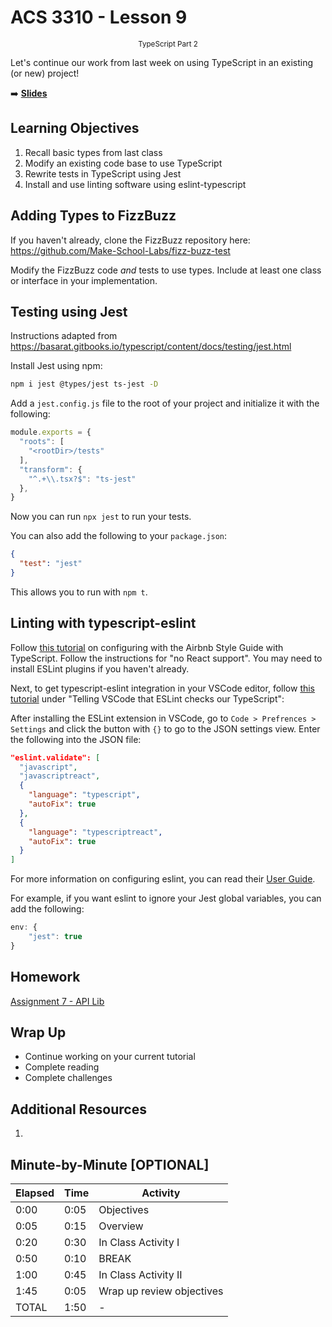 <!-- .slide: data-background="./Images/header.svg" data-background-repeat="none" data-background-size="40% 40%" data-background-position="center 10%" class="header" -->
# ACS 3310 - Lesson 9

<small style="display:block;text-align:center">TypeScript Part 2</small>

Let's continue our work from last week on using TypeScript in an existing (or new) project!

<!-- Put a link to the slides so that students can find them -->

➡️ [**Slides**](/Syllabus-Template/Slides/Lesson1.html ':ignore')

<!-- > -->

## Learning Objectives 

1. Recall basic types from last class
1. Modify an existing code base to use TypeScript
1. Rewrite tests in TypeScript using Jest
1. Install and use linting software using eslint-typescript

<!-- > -->

## Adding Types to FizzBuzz

If you haven't already, clone the FizzBuzz repository here: https://github.com/Make-School-Labs/fizz-buzz-test

Modify the FizzBuzz code _and_ tests to use types. Include at least one class or interface in your implementation.

<!-- > -->

## Testing using Jest

Instructions adapted from https://basarat.gitbooks.io/typescript/content/docs/testing/jest.html

Install Jest using npm:

```bash
npm i jest @types/jest ts-jest -D
```

<!-- > -->

Add a `jest.config.js` file to the root of your project and initialize it with the following:

```javascript
module.exports = {
  "roots": [
    "<rootDir>/tests"
  ],
  "transform": {
    "^.+\\.tsx?$": "ts-jest"
  },
}
```

<!-- > -->

Now you can run `npx jest` to run your tests.

You can also add the following to your `package.json`:

```json
{
  "test": "jest"
}
```

This allows you to run with `npm t`.

<!-- > -->

## Linting with typescript-eslint

Follow [this tutorial](https://www.npmjs.com/package/eslint-config-airbnb-typescript) on configuring with the Airbnb Style Guide with TypeScript. Follow the instructions for "no React support". You may need to install ESLint plugins if you haven't already.

<!-- > -->

Next, to get typescript-eslint integration in your VSCode editor, follow [this tutorial](https://medium.com/@oliver.grack/using-eslint-with-typescript-and-react-hooks-and-vscode-c583a18f0c75) under "Telling VSCode that ESLint checks our TypeScript":

After installing the ESLint extension in VSCode, go to `Code > Prefrences > Settings` and click the button with `{}` to go to the JSON settings view. Enter the following into the JSON file:

```json
"eslint.validate": [
  "javascript",
  "javascriptreact",
  {
    "language": "typescript",
    "autoFix": true
  },
  {
    "language": "typescriptreact",
    "autoFix": true
  }
]
```

<!-- > -->

For more information on configuring eslint, you can read their [User Guide](https://eslint.org/docs/user-guide/configuring). 

For example, if you want eslint to ignore your Jest global variables, you can add the following:

```js
env: {
    "jest": true
}
```

<!-- > -->

## Homework

[Assignment 7 - API Lib](../assignments/assignment-07.md)

<!-- > -->

## Wrap Up

- Continue working on your current tutorial
- Complete reading
- Complete challenges

<!-- > -->

## Additional Resources

1. 

<!-- > -->

## Minute-by-Minute [OPTIONAL]

| **Elapsed** | **Time**  | **Activity**              |
| ----------- | --------- | ------------------------- |
| 0:00        | 0:05      | Objectives                |
| 0:05        | 0:15      | Overview                  |
| 0:20        | 0:30      | In Class Activity I       |
| 0:50        | 0:10      | BREAK                     |
| 1:00        | 0:45      | In Class Activity II      |
| 1:45        | 0:05      | Wrap up review objectives |
| TOTAL       | 1:50      | -                         |
